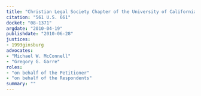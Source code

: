 ```yaml
---
title: "Christian Legal Society Chapter of the University of California v. Martinez"
citation: "561 U.S. 661"
docket: "08-1371"
argdate: "2010-04-19"
publishdate: "2010-06-28"
justices:
- 1993ginsburg
advocates:
- "Michael W. McConnell"
- "Gregory G. Garre"
roles:
- "on behalf of the Petitioner"
- "on behalf of the Respondents"
summary: ""
---
```


